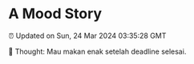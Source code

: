 # A Mood Story

⏰ Updated on Sun, 24 Mar 2024 03:35:28 GMT

💭 Thought: Mau makan enak setelah deadline selesai.

